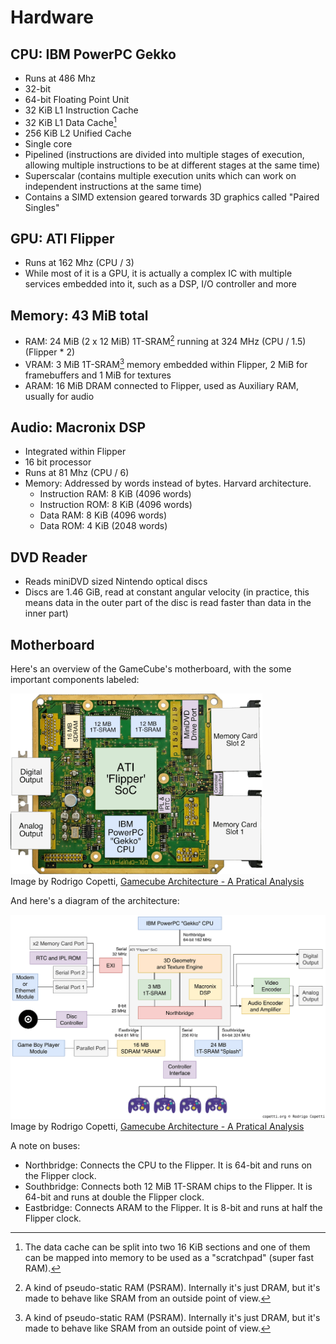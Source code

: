 # Hardware

## CPU: IBM PowerPC Gekko

- Runs at 486 Mhz
- 32-bit
- 64-bit Floating Point Unit
- 32 KiB L1 Instruction Cache
- 32 KiB L1 Data Cache[^dcache]
- 256 KiB L2 Unified Cache
- Single core
- Pipelined (instructions are divided into multiple stages of execution, allowing multiple
  instructions to be at different stages at the same time)
- Superscalar (contains multiple execution units which can work on independent instructions at
  the same time)
- Contains a SIMD extension geared torwards 3D graphics called "Paired Singles"

[^dcache]:
    The data cache can be split into two 16 KiB sections and one of them can be mapped into
    memory to be used as a "scratchpad" (super fast RAM).

## GPU: ATI Flipper

- Runs at 162 Mhz (CPU / 3)
- While most of it is a GPU, it is actually a complex IC with multiple services embedded into it,
  such as a DSP, I/O controller and more

## Memory: 43 MiB total

- RAM: 24 MiB (2 x 12 MiB) 1T-SRAM[^1tsram] running at 324 MHz (CPU / 1.5) (Flipper \* 2)
- VRAM: 3 MiB 1T-SRAM[^1tsram] memory embedded within Flipper, 2 MiB for framebuffers and 1 MiB
  for textures
- ARAM: 16 MiB DRAM connected to Flipper, used as Auxiliary RAM, usually for audio

[^1tsram]:
    A kind of pseudo-static RAM (PSRAM). Internally it's just DRAM, but it's made to behave
    like SRAM from an outside point of view.

## Audio: Macronix DSP

- Integrated within Flipper
- 16 bit processor
- Runs at 81 Mhz (CPU / 6)
- Memory: Addressed by words instead of bytes. Harvard architecture.
  - Instruction RAM: 8 KiB (4096 words)
  - Instruction ROM: 8 KiB (4096 words)
  - Data RAM: 8 KiB (4096 words)
  - Data ROM: 4 KiB (2048 words)

## DVD Reader

- Reads miniDVD sized Nintendo optical discs
- Discs are 1.46 GiB, read at constant angular velocity (in practice, this means data in the outer
  part of the disc is read faster than data in the inner part)

## Motherboard

Here's an overview of the GameCube's motherboard, with the some important components labeled:

<img src="images/gc-motherboard.png" width="80%">
<div class="caption">
Image by Rodrigo Copetti, 
<a href="resources.html#gamecube-architecture---a-pratical-analysis">Gamecube Architecture - A Pratical Analysis</a>
</div>

And here's a diagram of the architecture:

<img src="images/arch-diagram.png" width=100%>
<div class="caption">
Image by Rodrigo Copetti, 
<a href="resources.html#gamecube-architecture---a-pratical-analysis">Gamecube Architecture - A Pratical Analysis</a>
</div>

A note on buses:

- Northbridge: Connects the CPU to the Flipper. It is 64-bit and runs on the Flipper clock.
- Southbridge: Connects both 12 MiB 1T-SRAM chips to the Flipper. It is 64-bit and runs at double
  the Flipper clock.
- Eastbridge: Connects ARAM to the Flipper. It is 8-bit and runs at half the Flipper clock.
